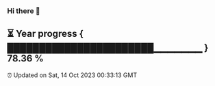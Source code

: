 ### Hi there 👋
⏳ Year progress { ███████████████████████▁▁▁▁▁▁▁ } 78.36 %
---
⏰ Updated on Sat, 14 Oct 2023 00:33:13 GMT


